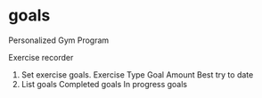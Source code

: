 # goals

Personalized Gym Program

Exercise recorder

1.	Set exercise goals.
  Exercise
  Type
		Goal Amount
		Best try to date
2.	List goals
  Completed goals
  In progress goals
